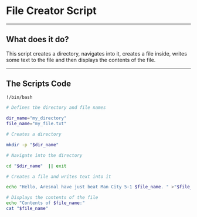 # File Creator Script
---

## What does it do?

This script creates a directory, navigates into it, creates a file inside, writes some text to the file and then displays the contents of the file.

---

## The Scripts Code

```bash
!/bin/bash

# Defines the directory and file names

dir_name="my_directory"
file_name="my_file.txt"

# Creates a directory

mkdir -p "$dir_name"

# Navigate into the directory

cd "$dir_name"  || exit

# Creates a file and writes text into it

echo "Hello, Aresnal have just beat Man City 5-1 $file_name. " >"$file_name"

# Displays the contents of the file
echo "Contents of $file_name:"
cat "$file_name"

```
